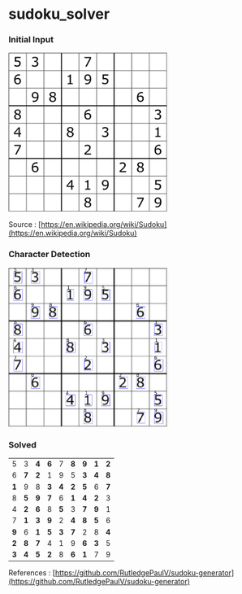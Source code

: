 # sudoku_solver


### Initial Input
<img src="https://raw.githubusercontent.com/CVxTz/sudoku_solver/master/solver/samples/wiki_sudoku.png" alt="drawing" width="312"/>

Source : [https://en.wikipedia.org/wiki/Sudoku](https://en.wikipedia.org/wiki/Sudoku)

### Character Detection
<img src="https://raw.githubusercontent.com/CVxTz/sudoku_solver/master/solver/samples/wiki_plot.png" alt="drawing" width="312"/>

### Solved

<table><tr><td>5</td><td>3</td><td><b>4</b></td><td><b>6</b></td><td>7</td><td><b>8</b></td><td><b>9</b></td><td><b>1</b></td><td><b>2</b></td></tr><tr><td>6</td><td><b>7</b></td><td><b>2</b></td><td>1</td><td>9</td><td>5</td><td><b>3</b></td><td><b>4</b></td><td><b>8</b></td></tr><tr><td><b>1</b></td><td>9</td><td>8</td><td><b>3</b></td><td><b>4</b></td><td><b>2</b></td><td><b>5</b></td><td>6</td><td><b>7</b></td></tr><tr><td>8</td><td><b>5</b></td><td><b>9</b></td><td><b>7</b></td><td>6</td><td><b>1</b></td><td><b>4</b></td><td><b>2</b></td><td>3</td></tr><tr><td>4</td><td><b>2</b></td><td><b>6</b></td><td>8</td><td><b>5</b></td><td>3</td><td><b>7</b></td><td><b>9</b></td><td>1</td></tr><tr><td>7</td><td><b>1</b></td><td><b>3</b></td><td><b>9</b></td><td>2</td><td><b>4</b></td><td><b>8</b></td><td><b>5</b></td><td>6</td></tr><tr><td><b>9</b></td><td>6</td><td><b>1</b></td><td><b>5</b></td><td><b>3</b></td><td><b>7</b></td><td>2</td><td>8</td><td><b>4</b></td></tr><tr><td><b>2</b></td><td><b>8</b></td><td><b>7</b></td><td>4</td><td>1</td><td>9</td><td><b>6</b></td><td><b>3</b></td><td>5</td></tr><tr><td><b>3</b></td><td><b>4</b></td><td><b>5</b></td><td><b>2</b></td><td>8</td><td><b>6</b></td><td><b>1</b></td><td>7</td><td>9</td></tr></table>




References :
[https://github.com/RutledgePaulV/sudoku-generator](https://github.com/RutledgePaulV/sudoku-generator)
